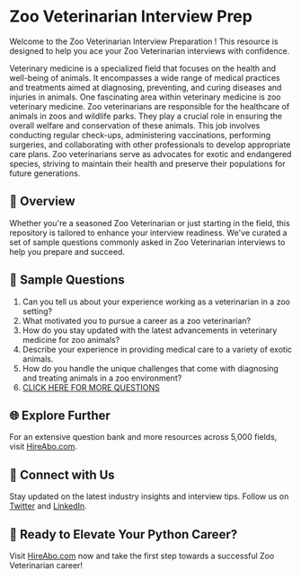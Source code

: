 # Zoo Veterinarian Interview Prep

Welcome to the Zoo Veterinarian Interview Preparation ! This resource is designed to help you ace your Zoo Veterinarian interviews with confidence.

Veterinary medicine is a specialized field that focuses on the health and well-being of animals. It encompasses a wide range of medical practices and treatments aimed at diagnosing, preventing, and curing diseases and injuries in animals. One fascinating area within veterinary medicine is zoo veterinary medicine. Zoo veterinarians are responsible for the healthcare of animals in zoos and wildlife parks. They play a crucial role in ensuring the overall welfare and conservation of these animals. This job involves conducting regular check-ups, administering vaccinations, performing surgeries, and collaborating with other professionals to develop appropriate care plans. Zoo veterinarians serve as advocates for exotic and endangered species, striving to maintain their health and preserve their populations for future generations.

## 🚀 Overview

Whether you're a seasoned Zoo Veterinarian or just starting in the field, this repository is tailored to enhance your interview readiness. We've curated a set of sample questions commonly asked in Zoo Veterinarian interviews to help you prepare and succeed.

## 📝 Sample Questions

1. Can you tell us about your experience working as a veterinarian in a zoo setting?
2. What motivated you to pursue a career as a zoo veterinarian?
3. How do you stay updated with the latest advancements in veterinary medicine for zoo animals?
4. Describe your experience in providing medical care to a variety of exotic animals.
5. How do you handle the unique challenges that come with diagnosing and treating animals in a zoo environment?
6. [CLICK HERE FOR MORE QUESTIONS](https://hireabo.com/job/24_0_8/Zoo%20Veterinarian)

## 🌐 Explore Further

For an extensive question bank and more resources across 5,000 fields, visit [HireAbo.com](https://www.hireabo.com).

## 📱 Connect with Us

Stay updated on the latest industry insights and interview tips. Follow us on [Twitter](https://twitter.com/hireabo) and [LinkedIn](https://www.linkedin.com/in/hire-abo-3609972a8/).

## 🚀 Ready to Elevate Your Python Career?

Visit [HireAbo.com](https://www.hireabo.com) now and take the first step towards a successful Zoo Veterinarian career!